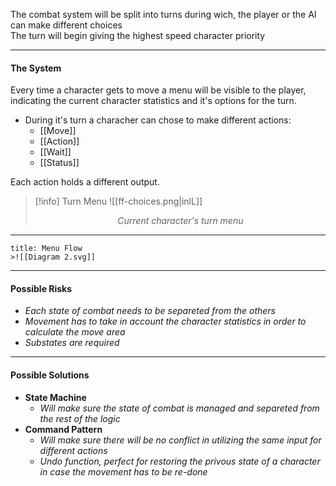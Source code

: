 <p>The combat system will be split into turns during wich, the player or the AI can make different choices<br>
The turn will begin giving the highest speed character priority</p>

---

#### The System

Every time a character gets to move a menu will be visible to the player, indicating the current character statistics and it's options for the turn.

- During it's turn a characher can chose to make different actions:
	- [[Move]]
	- [[Action]]
	- [[Wait]]
	- [[Status]]

Each action holds a different output.

> [!info] Turn Menu
> ![[ff-choices.png|inlL]] <p style="text-align: center; "><i>Current character's turn menu</i></p>

---

```ad-note
title: Menu Flow
>![[Diagram 2.svg]]
```

---

#### Possible Risks

- *Each state of combat needs to be separeted from the others*
- *Movement has to take in account the character statistics in order to calculate the move area*
- *Substates are required*

---

#### Possible Solutions

- **State Machine**
	- *Will make sure the state of combat is managed and separeted from the rest of the logic*
- **Command Pattern**
	- *Will make sure there will be no conflict in utilizing the same input for different actions*
	- *Undo function, perfect for restoring the privous state of a character in case the movement has to be re-done*
